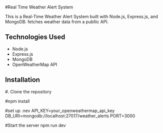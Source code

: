#Real Time Weather Alert System

This is a Real-Time Weather Alert System built with Node.js, Express.js, and MongoDB.
fetches weather data from a publlic API.

## Technologies Used
- Node.js
- Express.js
- MongoDB
- OpenWeatherMap API

## Installation
#. Clone the repository

#npm install

#set up .nev
    API_KEY=your_openweathermap_api_key
    DB_URI=mongodb://localhost:27017/weather_alerts
    PORT=3000

#Start the server
    npm run dev
